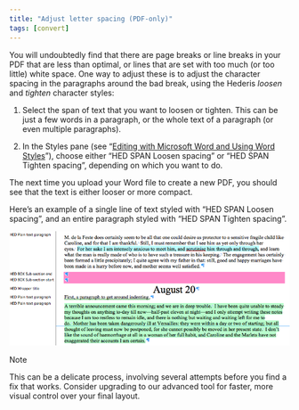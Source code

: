 ```yaml
---
title: "Adjust letter spacing (PDF-only)"
tags: [convert]
---
```

 
<html><body><section data-type="chapter" class="hsecchapter" data-hederis-type="hsecchapter" id="adjust-line-breaks" data-pi-attrs="id: adjust-line-breaks; data-tags: convert;" role="doc-chapter" data-tags="convert" data-author-name=" " data-book-title=" " title="Adjust letter spacing (PDF-only)"><p class="hblkp" data-hederis-type="hblkp" id="p15nzEUUk">You will undoubtedly find that there are page breaks or line breaks in your PDF that are less than optimal, or lines that are set with too much (or too little) white space. One way to adjust these is to adjust the character spacing in the paragraphs around the bad break, using the Hederis <em data-hederis-type="hspanem" id="pqu03AcdI">loosen</em> and <em class="hspanem" data-hederis-type="hspanem" id="pT0o1bG4A">tighten</em> character styles:</p><ol class="hwprnumlist" data-hederis-type="hwprnumlist" id="plZmQ810T"><li class="hblkoli" data-hederis-type="hblkoli" id="limIp02pqo"><p class="hblkoli" data-hederis-type="hblklip" id="pelvJzn9t">Select the span of text that you want to loosen or tighten. This can be just a few words in a paragraph, or the whole text of a paragraph (or even multiple paragraphs). </p></li><li class="hblkoli" data-hederis-type="hblkoli" id="lil2XGK7Vh"><p class="hblkoli" data-hederis-type="hblklip" id="puyHdsLQ2">In the Styles pane (see &#8220;<a href="{% link _docs/fine-tune-styles.md %}" data-hederis-type="hspana" id="pPGmQpFrq"><span class="Hyperlink" data-hederis-type="hspnspan" id="p1RqLaHoW">Editing with Microsoft Word and Using Word Styles</span></a>&#8221;), choose either &#8220;HED SPAN Loosen spacing&#8221; or &#8220;HED SPAN Tighten spacing&#8221;, depending on which you want to do.</p></li></ol><p class="hblkp" data-hederis-type="hblkp" id="pwOlZbj4D">The next time you upload your Word file to create a new PDF, you should see that the text is either looser or more compact.</p><p class="hblkp" data-hederis-type="hblkp" id="piEmyf9qT">Here&#8217;s an example of a single line of text styled with &#8220;HED SPAN Loosen spacing&#8221;, and an entire paragraph styled with &#8220;HED SPAN Tighten spacing&#8221;.</p><img data-hederis-type="hblkimg" class="hblkimg" id="peuH2JjPR" src="/images/loosetight1.png" data-img-src="/images/loosetight1.png"/><aside class="hwprbox box" data-hederis-type="hwprbox" id="pPXoqgP1d" data-type="sidebar"><p class="hblktype" data-hederis-type="hblktype" id="pzfBkla2x">Note</p><p class="hblkp" data-hederis-type="hblkp" id="p7ZkRKXON">This can be a delicate process, involving several attempts before you find a fix that works. Consider upgrading to our advanced tool for faster, more visual control over your final layout.</p></aside></section></body></html>

